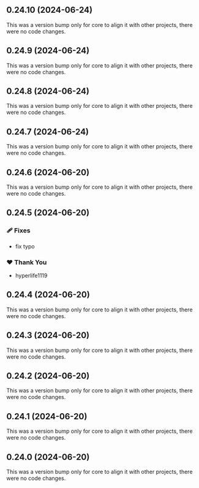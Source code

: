 ## 0.24.10 (2024-06-24)

This was a version bump only for core to align it with other projects, there were no code changes.

## 0.24.9 (2024-06-24)

This was a version bump only for core to align it with other projects, there were no code changes.

## 0.24.8 (2024-06-24)

This was a version bump only for core to align it with other projects, there were no code changes.

## 0.24.7 (2024-06-24)

This was a version bump only for core to align it with other projects, there were no code changes.

## 0.24.6 (2024-06-20)

This was a version bump only for core to align it with other projects, there were no code changes.

## 0.24.5 (2024-06-20)


### 🩹 Fixes

- fix typo


### ❤️  Thank You

- hyperlife1119

## 0.24.4 (2024-06-20)

This was a version bump only for core to align it with other projects, there were no code changes.

## 0.24.3 (2024-06-20)

This was a version bump only for core to align it with other projects, there were no code changes.

## 0.24.2 (2024-06-20)

This was a version bump only for core to align it with other projects, there were no code changes.

## 0.24.1 (2024-06-20)

This was a version bump only for core to align it with other projects, there were no code changes.

## 0.24.0 (2024-06-20)

This was a version bump only for core to align it with other projects, there were no code changes.